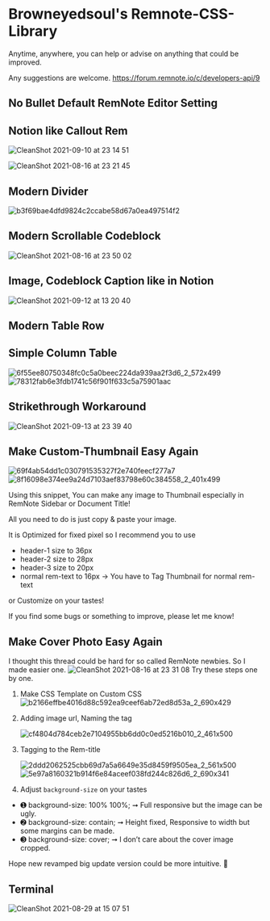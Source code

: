 # Browneyedsoul's Remnote-CSS-Library

Anytime, anywhere, you can help or advise on anything that could be improved.

Any suggestions are welcome.
https://forum.remnote.io/c/developers-api/9

## No Bullet Default RemNote Editor Setting



## Notion like Callout Rem
![CleanShot 2021-09-10 at 23 14 51](https://user-images.githubusercontent.com/56161102/132867817-d2a67b52-e39a-4c30-bbd0-c413020fe859.gif)

![CleanShot 2021-08-16 at 23 21 45](https://user-images.githubusercontent.com/56161102/129578910-f5bdf063-dc52-400d-97ff-5a327fa00819.png)




## Modern Divider
![b3f69bae4dfd9824c2ccabe58d67a0ea497514f2](https://user-images.githubusercontent.com/56161102/129580147-c0507bcc-a4d1-4522-b48d-d7efdf831e0f.gif)




## Modern Scrollable Codeblock
![CleanShot 2021-08-16 at 23 50 02](https://user-images.githubusercontent.com/56161102/129583382-39f2a2f3-ae8d-4011-832d-640abb9e0aca.gif)

## Image, Codeblock Caption like in Notion
![CleanShot 2021-09-12 at 13 20 40](https://user-images.githubusercontent.com/56161102/132972053-772a07fe-ca3c-427e-b456-1f22640da4b2.png)


## Modern Table Row



## Simple Column Table
![6f55ee80750348fc0c5a0beec224da939aa2f3d6_2_572x499](https://user-images.githubusercontent.com/56161102/129581987-d9833334-3031-43c1-88fa-1cb3d1820238.png)
![78312fab6e3fdb1741c56f901f633c5a75901aac](https://user-images.githubusercontent.com/56161102/129582005-5bd6eccf-6553-43f5-8753-8e0e66e91673.gif)



## Strikethrough Workaround
![CleanShot 2021-09-13 at 23 39 40](https://user-images.githubusercontent.com/56161102/133104105-d94817c9-0ff9-4fdb-b221-da2d8a5c7d50.png)




## Make Custom-Thumbnail Easy Again
![69f4ab54dd1c030791535327f2e740feecf277a7](https://user-images.githubusercontent.com/56161102/129581292-e4fd666b-4ead-4411-b9ec-1cb4831fc80e.gif)
![8f16098e374ee9a24d7103aef83798e60c384558_2_401x499](https://user-images.githubusercontent.com/56161102/129581310-86760ddf-23f6-47cf-9061-67bbdcc16f29.png)

Using this snippet, You can make any image to Thumbnail especially in RemNote Sidebar or Document Title!

All you need to do is just copy & paste your image.

It is Optimized for fixed pixel so I recommend you to use
- header-1 size to 36px
- header-2 size to 28px
- header-3 size to 20px
- normal rem-text to 16px → You have to Tag Thumbnail for normal rem-text

or Customize on your tastes!

If you find some bugs or something to improve, please let me know!




## Make Cover Photo Easy Again
I thought this thread could be hard for so called RemNote newbies.
So I made easier one.
![CleanShot 2021-08-16 at 23 31 08](https://user-images.githubusercontent.com/56161102/129580369-0efa006b-3042-4af3-b514-d6a32fb60938.png)
Try these steps one by one.

 1. Make CSS Template on Custom CSS
	![b2166effbe4016d88c592ea9ceef6ab72ed8d53a_2_690x429](https://user-images.githubusercontent.com/56161102/129580692-22c7710d-af5c-4939-b44b-a8857493965d.png)

 2. Adding image url, Naming the tag

	 ![cf4804d784ceb2e7104955bb6dd0c0ed5216b010_2_461x500](https://user-images.githubusercontent.com/56161102/129580723-950620ac-7077-4cee-9f52-79329713f98a.jpeg)

 3. Tagging to the Rem-title
 
	![2ddd2062525cbb69d7a5a6649e35d8459f9505ea_2_561x500](https://user-images.githubusercontent.com/56161102/129580757-d230aa8c-537e-4965-8c9d-931862c51e58.jpeg)
  	![5e97a8160321b914f6e84aceef038fd244c826d6_2_690x341](https://user-images.githubusercontent.com/56161102/129580770-bab49a86-f72c-4313-b172-4d3a4e1d383e.jpeg)

 4. Adjust `background-size` on your tastes
 - ➊ background-size: 100% 100%; ➞ Full responsive but the image can be ugly.
 - ➋ background-size: contain; ➞ Height fixed, Responsive to width but some margins can be made.
 - ➌ background-size: cover; ➞ I don’t care about the cover image cropped.

Hope new revamped big update version could be more intuitive. :slightly_smiling_face:

## Terminal
![CleanShot 2021-08-29 at 15 07 51](https://user-images.githubusercontent.com/56161102/131240536-c039347c-3fce-4cc4-a568-048606a4d383.png)



